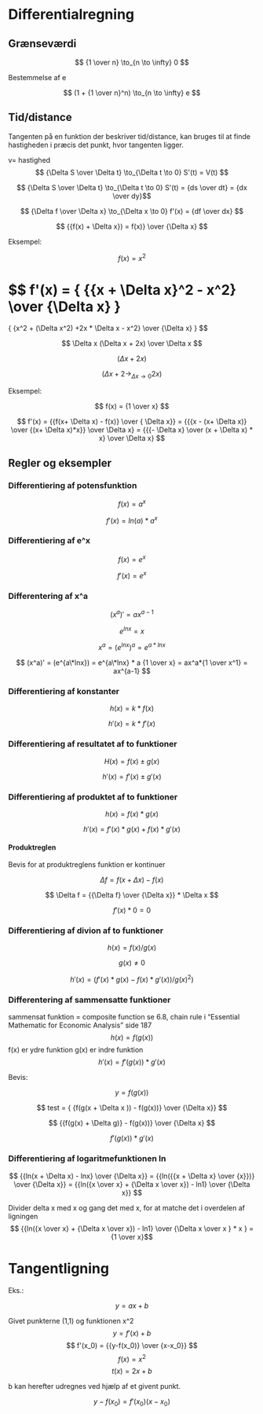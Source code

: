 # Differentialregning

## Grænseværdi

$$ {1 \over n} \to_{n \to \infty} 0 $$

Bestemmelse af e

$$ (1 + {1 \over n}^n) \to_{n \to \infty} e $$

## Tid/distance
Tangenten på en funktion der beskriver tid/distance, kan bruges til at finde hastigheden i præcis det punkt, hvor tangenten ligger.

v= hastighed
$$ {\Delta S \over \Delta t} \to_{\Delta t \to 0} S'(t) = V(t) $$

$$ {\Delta S \over \Delta t} \to_{\Delta t \to 0} S'(t) = {ds \over dt} = {dx \over dy}$$

$$ {\Delta f \over \Delta x} \to_{\Delta x \to 0} f'(x) = {df \over dx} $$

$$ {{f(x) + \Delta x}) = f(x)} \over {\Delta x} $$

Eksempel:

$$ f(x) = x^2 $$

$$ f'(x) = {
	{{x + \Delta x}^2 - x^2}
	\over
	{\Delta x}
}
=
{
	{x^2 + (\Delta x^2) +2x * \Delta x - x^2}
	\over
	{\Delta x}
}
$$

$$ \Delta x (\Delta x + 2x) \over \Delta x $$

$$ (\Delta x + 2x)$$

$$ (\Delta x + 2 \to_{\Delta x \to 0} 2x) $$

Eksempel:

$$ f(x) = {1 \over x} $$

$$ f'(x) = {{f(x+ \Delta x) - f(x)} \over { \Delta x}} = {{{x - (x+ \Delta x)} \over {(x+ \Delta x)*x}} \over \Delta x} = {{{- \Delta x} \over (x + \Delta x) * x} \over \Delta x} $$

## Regler og eksempler

### Differentiering af potensfunktion
$$ f(x) = a^x $$

$$ f'(x) = ln(a)*a^x $$

### Differentiering af e^x
$$ f(x) = e^x $$

$$ f'(x) = e^x $$

### Differentering af x^a

$$ (x^a)' = ax^{a-1} $$

$$ e^{lnx} = x $$

$$ x^a = (e^{lnx})^a = e^{a*lnx} $$

$$ (x^a)' = (e^{a\*lnx}) = e^{a\*lnx} * a {1 \over x} = ax^a*{1 \over x^1} = ax^{a-1} $$

### Differentiering af konstanter

$$ h(x) = k*f(x) $$

$$ h'(x) = k*f'(x) $$

### Differentiering af resultatet af to funktioner

$$ H(x) = f(x) \pm g(x) $$

$$ h'(x) = f'(x) \pm g'(x) $$

### Differentiering af produktet af to funktioner

$$ h(x) = f(x) * g(x) $$

$$ h'(x) = f'(x) * g(x) + f(x) * g'(x) $$

#### Produktreglen

Bevis for at produktreglens funktion er kontinuer

$$ \Delta f = f(x + \Delta x) - f(x) $$

$$ \Delta f = {{\Delta f} \over {\Delta x}} * \Delta x $$

$$ f'(x) * 0 = 0 $$

### Differentiering af divion af to funktioner

$$ h(x) = f(x)/g(x) $$

$$ g(x) \neq 0 $$

$$ h'(x) = (f'(x)*g(x)-f(x)*g'(x))/g(x)^2) $$

### Differentering af sammensatte funktioner

sammensat funktion = composite function 
se 6.8, chain rule i “Essential Mathematic for Economic Analysis” side 187
$$ h(x) = f(g(x)) $$
f(x) er ydre funktion g(x) er indre funktion
$$ h'(x) = f'(g(x)) * g'(x) $$

Bevis:

$$ y = f(g(x)) $$

$$ test = { {f(g(x + \Delta x )) - f(g(x))} \over {\Delta x}} $$

$$ {{f(g(x) + \Delta g)} - f(g(x))} \over {\Delta x} $$

$$ f'(g(x)) * g'(x) $$

### Differentiering af logaritmefunktionen ln

$$ {{ln(x + \Delta x) - lnx} \over {\Delta x}} = {{ln({{x + \Delta x} \over {x}})} \over {\Delta x}} = {{ln({x \over x} + {\Delta x \over x}) - ln1} \over {\Delta x}} $$

Divider delta x med x og gang det med x, for at matche det i overdelen af ligningen
$$ {{ln({x \over x} + {\Delta x \over x}) - ln1} \over {\Delta x \over x } * x } = {1 \over x}$$


# Tangentligning

Eks.:

$$ y= ax+b $$

Givet punkterne (1,1) og funktionen x^2
$$ y = f'(x) + b $$
$$ f'(x_0) = {{y-f(x_0)} \over {x-x_0}} $$
$$ f(x) = x^2 $$
$$ t(x) = 2x+b $$

b kan herefter udregnes ved hjælp af et givent punkt.

$$ y-f(x_0) = f'(x_0)(x-x_0) $$
